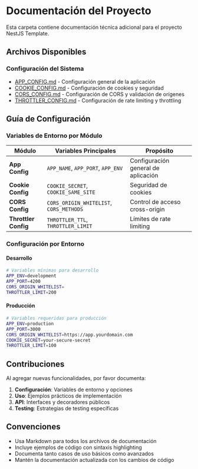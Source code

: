 # Documentación del Proyecto

Esta carpeta contiene documentación técnica adicional para el proyecto NestJS Template.

## Archivos Disponibles

### Configuración del Sistema

- [APP_CONFIG.md](./APP_CONFIG.md) - Configuración general de la aplicación
- [COOKIE_CONFIG.md](./COOKIE_CONFIG.md) - Configuración de cookies y seguridad
- [CORS_CONFIG.md](./CORS_CONFIG.md) - Configuración de CORS y validación de orígenes
- [THROTTLER_CONFIG.md](./THROTTLER_CONFIG.md) - Configuración de rate limiting y throttling

## Guía de Configuración

### Variables de Entorno por Módulo

| Módulo               | Variables Principales                   | Propósito                           |
| -------------------- | --------------------------------------- | ----------------------------------- |
| **App Config**       | `APP_NAME`, `APP_PORT`, `APP_ENV`       | Configuración general de aplicación |
| **Cookie Config**    | `COOKIE_SECRET`, `COOKIE_SAME_SITE`     | Seguridad de cookies                |
| **CORS Config**      | `CORS_ORIGIN_WHITELIST`, `CORS_METHODS` | Control de acceso cross-origin      |
| **Throttler Config** | `THROTTLER_TTL`, `THROTTLER_LIMIT`      | Límites de rate limiting            |

### Configuración por Entorno

#### Desarrollo

```bash
# Variables mínimas para desarrollo
APP_ENV=development
APP_PORT=4200
CORS_ORIGIN_WHITELIST=
THROTTLER_LIMIT=200
```

#### Producción

```bash
# Variables requeridas para producción
APP_ENV=production
APP_PORT=3000
CORS_ORIGIN_WHITELIST=https://app.yourdomain.com
COOKIE_SECRET=your-secure-secret
THROTTLER_LIMIT=100
```

## Contribuciones

Al agregar nuevas funcionalidades, por favor documenta:

1. **Configuración**: Variables de entorno y opciones
2. **Uso**: Ejemplos prácticos de implementación
3. **API**: Interfaces y decoradores públicos
4. **Testing**: Estrategias de testing específicas

## Convenciones

- Usa Markdown para todos los archivos de documentación
- Incluye ejemplos de código con sintaxis highlighting
- Documenta tanto casos de uso básicos como avanzados
- Mantén la documentación actualizada con los cambios de código
